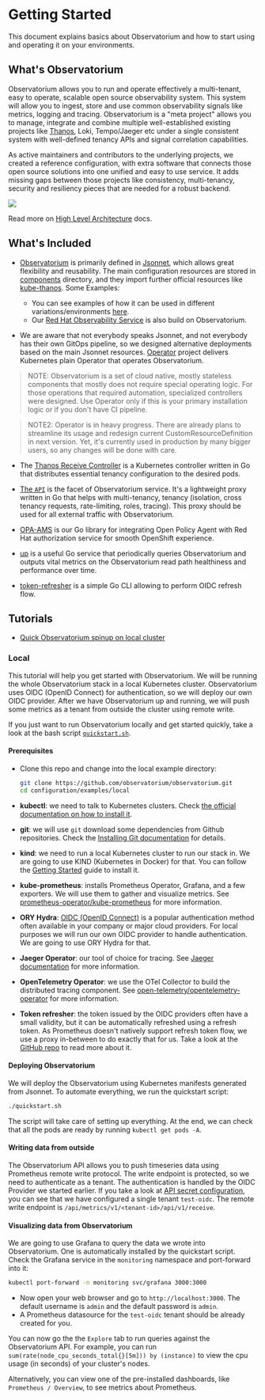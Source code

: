 # Getting Started

This document explains basics about Observatorium and how to start using and operating it on your environments.

## What's Observatorium

Observatorium allows you to run and operate effectively a multi-tenant, easy to operate, scalable open source observability system. This system will allow you to ingest, store and use common observability signals like metrics, logging and tracing. Observatorium is a "meta project" allows you to manage, integrate and combine multiple well-established existing projects like [Thanos](https://thanos.io), Loki, Tempo/Jaeger etc under a single consistent system with well-defined tenancy APIs and signal correlation capabilities.

As active maintainers and contributors to the underlying projects, we created a reference configuration, with extra software that connects those open source solutions into one unified and easy to use service. It adds missing gaps between those projects like consistency, multi-tenancy, security and resiliency pieces that are needed for a robust backend.

![](/docs/design/Observatorium-High-Level.png)

Read more on [High Level Architecture](/docs/design/architecture.md) docs.

## What's Included

* [Observatorium](https://github.com/observatorium/observatorium) is primarily defined in [Jsonnet](https://jsonnet.org/), which allows great flexibility and reusability. The main configuration resources are stored in [components](https://github.com/observatorium/observatorium/tree/main/configuration/components) directory, and they import further official resources like [kube-thanos](https://github.com/thanos-io/kube-thanos). Some Examples:
  * You can see examples of how it can be used in different variations/environments [here](https://github.com/observatorium/observatorium/tree/main/configuration/examples).
  * Our [Red Hat Observability Service](https://github.com/rhobs/configuration) is also build on Observatorium.

* We are aware that not everybody speaks Jsonnet, and not everybody has their own GitOps pipeline, so we designed alternative deployments based on the main Jsonnet resources. [Operator](https://github.com/observatorium/operator) project delivers Kubernetes plain Operator that operates Observatorium.

> NOTE: Observatorium is a set of cloud native, mostly stateless components that mostly does not require special operating logic. For those operations that required automation, specialized controllers were designed. Use Operator only if this is your primary installation logic or if you don't have CI pipeline.

> NOTE2: Operator is in heavy progress. There are already plans to streamline its usage and redesign current CustomResourceDefinition in next version. Yet, it's currently used in production by many bigger users, so any changes will be done with care.

* The [Thanos Receive Controller](https://github.com/observatorium/thanos-receive-controller) is a Kubernetes controller written in Go that distributes essential tenancy configuration to the desired pods.

* [The `API`](https://github.com/observatorium/api) is the facet of Observatorium service. It's a lightweight proxy written in Go that helps with multi-tenancy, tenancy (isolation, cross tenancy requests, rate-limiting, roles, tracing). This proxy should be used for all external traffic with Observatorium.

* [OPA-AMS](https://github.com/observatorium/opa-ams) is our Go library for integrating Open Policy Agent with Red Hat authorization service for smooth OpenShift experience.

* [up](https://github.com/observatorium/up) is a useful Go service that periodically queries Observatorium and outputs vital metrics on the Observatorium read path healthiness and performance over time.

* [token-refresher](https://github.com/observatorium/token-refresher) is a simple Go CLI allowing to perform OIDC refresh flow.

## Tutorials

* [Quick Observatorium spinup on local cluster](#local)

### Local

This tutorial will help you get started with Observatorium. We will be running the whole Observatorium stack in a local Kubernetes cluster. Observatorium uses OIDC (OpenID Connect) for authentication, so we will deploy our own OIDC provider. After we have Observatorium up and running, we will push some metrics as a tenant from outside the cluster using remote write.

If you just want to run Observatorium locally and get started quickly, take a look at the bash script [`quickstart.sh`](../../configuration/examples/local/quickstart.sh).

#### Prerequisites

- Clone this repo and change into the local example directory:

  ```bash
  git clone https://github.com/observatorium/observatorium.git
  cd configuration/examples/local
  ```

- **kubectl**: we need to talk to Kubernetes clusters. Check [the official documentation on how to install it](https://kubernetes.io/docs/tasks/tools/#kubectl).

- **git**: we will use `git` download some dependencies from Github repositories. Check the [Installing Git documentation](https://git-scm.com/book/en/v2/Getting-Started-Installing-Git) for details.

- **kind**: we need to run a local Kubernetes cluster to run our stack in. We are going to use KIND (Kubernetes in Docker) for that. You can follow the [Getting Started](https://kind.sigs.k8s.io/docs/user/quick-start/) guide to install it.

- **kube-prometheus**: installs Prometheus Operator, Grafana, and a few exporters. We will use them to gather and visualize metrics. See [prometheus-operator/kube-prometheus](https://github.com/prometheus-operator/kube-prometheus) for more information.

- **ORY Hydra**: [OIDC (OpenID Connect)](https://openid.net/connect/) is a popular authentication method often available in your company or major cloud providers. For local purposes we will run our own OIDC provider to handle authentication. We are going to use ORY Hydra for that.

- **Jaeger Operator**: our tool of choice for tracing. See [Jaeger documentation](https://www.jaegertracing.io/docs/latest/operator/) for more information.

- **OpenTelemetry Operator**: we use the OTel Collector to build the distributed tracing component. See [open-telemetry/opentelemetry-operator](https://github.com/open-telemetry/opentelemetry-operator) for more information.

- **Token refresher**: the token issued by the OIDC providers often have a small validity, but it can be automatically refreshed using a refresh token. As Prometheus doesn't natively support refresh token flow, we use a proxy in-between to do exactly that for us. Take a look at the [GitHub repo](https://github.com/observatorium/token-refresher) to read more about it.

#### Deploying Observatorium

We will deploy the Observatorium using Kubernetes manifests generated from Jsonnet. To automate everything, we run the quickstart script:

```sh
./quickstart.sh
```

The script will take care of setting up everything. At the end, we can check that all the pods are ready by running `kubectl get pods -A`.

#### Writing data from outside

The Observatorium API allows you to push timeseries data using Prometheus remote write protocol. The write endpoint is protected, so we need to authenticate as a tenant. The authentication is handled by the OIDC Provider we started earlier. If you take a look at [API secret configuration](../../configuration/examples/local/manifests/observatorium/api-secret.yaml), you can see that we have configured a single tenant `test-oidc`. The remote write endpoint is `/api/metrics/v1/<tenant-id>/api/v1/receive`.

#### Visualizing data from Observatorium

We are going to use Grafana to query the data we wrote into Observatorium. One is automatically installed by the quickstart script. Check the Grafana service in the `monitoring` namespace and port-forward into it:

```sh
kubectl port-forward -n monitoring svc/grafana 3000:3000
```

* Now open your web browser and go to `http://localhost:3000`. The default username is `admin` and the default password is `admin`.
* A Prometheus datasource for the `test-oidc` tenant should be already created for you.

You can now go the the `Explore` tab to run queries against the Observatorium API. For example, you can run `sum(rate(node_cpu_seconds_total{}[5m])) by (instance)` to view the cpu usage (in seconds) of your cluster's nodes.

Alternatively, you can view one of the pre-installed dashboards, like `Prometheus / Overview`, to see metrics about Prometheus.
